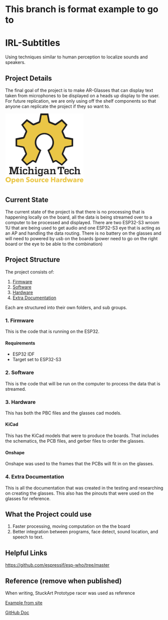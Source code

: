 # This branch is format example to go to

# IRL-Subtitles


Using techniques similar to human perception to localize sounds and speakers.


## Project Details


The final goal of the project is to make AR-Glasses that can display text taken from microphones to be displayed on a heads up display to the user. For future replication, we are only using off the shelf components so that anyone can replicate the project if they so want to.


<img src="/Media/OSHE_Logo_300PPI.png" width="250" >


## Current State
The current state of the project is that there is no processing that is happening locally on the board, all the data is being streamed over to a computer to be processed and displayed. There are two ESP32-S3 wroom 1U that are being used to get audio and one ESP32-S3 eye that is acting as an AP and handling the data routing. There is no battery on the glasses and will need to powered by usb on the boards (power need to go on the right board or the eye to be able to the combination)


## Project Structure
The project consists of:
1. [Firmware](#1-firmware)
2. [Software](#2-software)
3. [Hardware](#3-hardware)
4. [Extra Documentation](#4-extra-documentation)


Each are structured into their own folders, and sub groups.


### 1. Firmware
This is the code that is running on the ESP32.


#### Requirements
- ESP32 IDF
- Target set to ESP32-S3


### 2. Software
This is the code that will be run on the computer to process the data that is streamed.


### 3. Hardware
This has both the PBC files and the glasses cad models.


#### KiCad
This has the KiCad models that were to produce the boards. That includes the schematics, the PCB files, and gerber files to order the glasses.


#### Onshape
Onshape was used to the frames that the PCBs will fit in on the glasses.


### 4. Extra Documentation
This is all the documentation that was created in the testing and researching on creating the glasses. This also has the pinouts that were used on the glasses for reference.


## What the Project could use
1. Faster processing, moving computation on the the board
2. Better integration between programs, face detect, sound location, and speech to text.


## Helpful Links
https://github.com/espressif/esp-who/tree/master


## Reference (remove when published)
When writing, StuckArt Prototype racer was used as reference


[Example from site](https://github.com/StuckAtPrototype/Racer/blob/master/README.md?plain=1)


[GitHub Doc](https://docs.github.com/en/get-started/writing-on-github/getting-started-with-writing-and-formatting-on-github/basic-writing-and-formatting-syntax#links)
